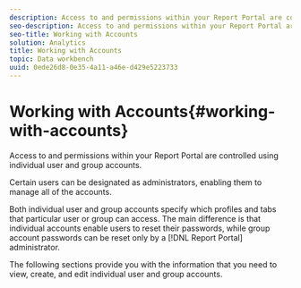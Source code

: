 ```yaml
---
description: Access to and permissions within your Report Portal are controlled using individual user and group accounts.
seo-description: Access to and permissions within your Report Portal are controlled using individual user and group accounts.
seo-title: Working with Accounts
solution: Analytics
title: Working with Accounts
topic: Data workbench
uuid: 0ede26d8-0e35-4a11-a46e-d429e5223733
---
```


# Working with Accounts{#working-with-accounts}

Access to and permissions within your Report Portal are controlled using individual user and group accounts.

 Certain users can be designated as administrators, enabling them to manage all of the accounts.

Both individual user and group accounts specify which profiles and tabs that particular user or group can access. The main difference is that individual accounts enable users to reset their passwords, while group account passwords can be reset only by a [!DNL Report Portal] administrator.

The following sections provide you with the information that you need to view, create, and edit individual user and group accounts. 
